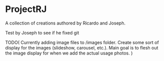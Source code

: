 # ProjectRJ
A collection of creations authored by Ricardo and Joseph.

Test by Joseph to see if he fixed git

TODO(
    Currently adding image files to /images folder.
        Create some sort of display for the images (slideshow, carousel, etc.).
        Main goal is to flesh out the image display for when we add the actual usage photos.
)

